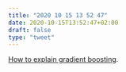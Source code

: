 ```yaml
---
title: "2020 10 15 13 52 47"
date: 2020-10-15T13:52:47+02:00
draft: false
type: "tweet"
---
```

[How to explain gradient boosting](https://explained.ai/gradient-boosting/).
